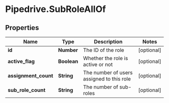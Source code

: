 # Pipedrive.SubRoleAllOf

## Properties

Name | Type | Description | Notes
------------ | ------------- | ------------- | -------------
**id** | **Number** | The ID of the role | [optional] 
**active_flag** | **Boolean** | Whether the role is active or not | [optional] 
**assignment_count** | **String** | The number of users assigned to this role | [optional] 
**sub_role_count** | **String** | The number of sub-roles | [optional] 


